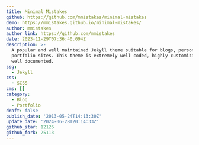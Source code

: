 ```yaml
---
title: Minimal Mistakes
github: https://github.com/mmistakes/minimal-mistakes
demo: https://mmistakes.github.io/minimal-mistakes/
author: mmistakes
author_link: https://github.com/mmistakes
date: 2023-11-29T07:36:40.094Z
description: >-
  A popular and well maintained Jekyll theme suitable for blogs, personal and
  portfolio sites. This theme is extremely well coded, highly customizable and
  well documented.
ssg:
  - Jekyll
css:
  - SCSS
cms: []
category:
  - Blog
  - Portfolio
draft: false
publish_date: '2013-05-24T14:13:30Z'
update_date: '2024-06-28T20:14:33Z'
github_star: 12126
github_fork: 25113
---
```

